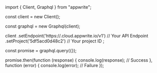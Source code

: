 import { Client, Graphql } from "appwrite";

const client = new Client();

const graphql = new Graphql(client);

client
    .setEndpoint('https://<REGION>.cloud.appwrite.io/v1') // Your API Endpoint
    .setProject('5df5acd0d48c2') // Your project ID
;

const promise = graphql.query({});

promise.then(function (response) {
    console.log(response); // Success
}, function (error) {
    console.log(error); // Failure
});